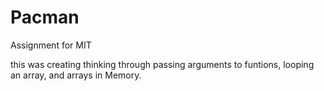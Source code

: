 # Pacman
Assignment for MIT 


this was creating thinking through passing arguments to funtions, looping an array, and arrays in Memory.  
